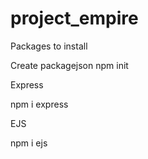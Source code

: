# project_empire
Packages to install 

Create packagejson
npm init 

Express 

npm i express

EJS

npm i ejs
